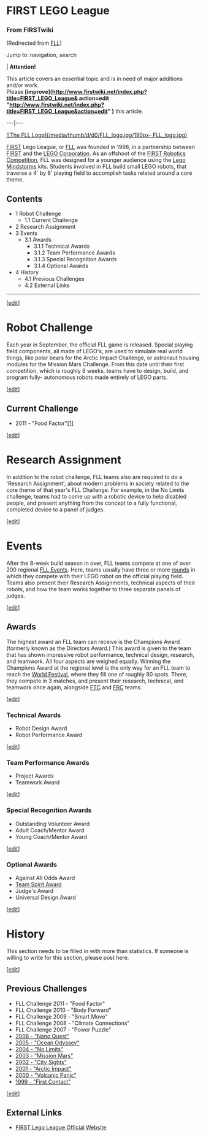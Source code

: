 

# FIRST LEGO League

### From FIRSTwiki

(Redirected from [FLL](/index.php?title=FLL&redirect=no "FLL" ))

Jump to: navigation, search

| **Attention!**  

This article covers an essential topic and is in need of major additions
and/or work.  
Please **[improve](http://www.firstwiki.net/index.php?title=FIRST_LEGO_League&
action=edit
"http://www.firstwiki.net/index.php?title=FIRST_LEGO_League&action=edit" )**
this article.  
  
---|---  
  
[![The FLL Logo](/media/thumb/d/d0/FLL_logo.jpg/190px-
FLL_logo.jpg)](Image:FLL_logo.jpg "The FLL Logo" )

[FIRST](first) Lego League, or [FLL](FLL "FLL"
) was founded in 1998, in a partnership between [FIRST](FIRST
"FIRST" ) and the [LEGO Corporation](LEGO_Corporation "LEGO
Corporation" ). As an offshoot of the [FIRST Robotics
Competition](FIRST_Robotics_Competition "FIRST Robotics
Competition" ), FLL was designed for a younger audience using the [Lego
Mindstorms](Lego_Mindstorms "Lego Mindstorms" ) kits. Students
involved in FLL build small LEGO robots, that traverse a 4' by 8' playing
field to accomplish tasks related around a core theme.

## Contents

  * 1 Robot Challenge
    * 1.1 Current Challenge
  * 2 Research Assignment
  * 3 Events
    * 3.1 Awards
      * 3.1.1 Technical Awards
      * 3.1.2 Team Performance Awards
      * 3.1.3 Special Recognition Awards
      * 3.1.4 Optional Awards
  * 4 History
    * 4.1 Previous Challenges
    * 4.2 External Links  
---  
  
[[edit](/index.php?title=FIRST_LEGO_League&action=edit&section=1 "Edit
section: Robot Challenge" )]

#  Robot Challenge

Each year in September, the official FLL game is released. Special playing
field components, all made of LEGO's, are used to simulate real world things,
like polar bears for the Arctic Impact Challenge, or astronaut housing modules
for the Mission Mars Challenge. From this date until their first competition,
which is roughly 8 weeks, teams have to design, build, and program fully-
autonomous robots made entirely of LEGO parts.

[[edit](/index.php?title=FIRST_LEGO_League&action=edit&section=2 "Edit
section: Current Challenge" )]

##  Current Challenge

  * 2011 - "Food Factor"[[1]](http://www.firstlegoleague.org/media/twocol.aspx?id=247 "http://www.firstlegoleague.org/media/twocol.aspx?id=247" )

[[edit](/index.php?title=FIRST_LEGO_League&action=edit&section=3 "Edit
section: Research Assignment" )]

#  Research Assignment

In addition to the robot challenge, FLL teams also are required to do a
'Research Assignment', about modern problems in society related to the core
theme of that year's FLL Challenge. For example, in the No Limits challenge,
teams had to come up with a robotic device to help disabled people, and
present anything from the concept to a fully functional, completed device to a
panel of judges.

[[edit](/index.php?title=FIRST_LEGO_League&action=edit&section=4 "Edit
section: Events" )]

#  Events

After the 8-week build season in over, FLL teams compete at one of over 200
regional [FLL Events](Category:FLL_Events "Category:FLL Events" ).
Here, teams usually have three or more [rounds](Round "Round" ) in
which they compete with their LEGO robot on the official playing field. Teams
also present their Research Assignments, technical aspects of their robots,
and how the team works together to three separate panels of judges.

[[edit](/index.php?title=FIRST_LEGO_League&action=edit&section=5 "Edit
section: Awards" )]

##  Awards

The highest award an FLL team can receive is the Champions Award (formerly
known as the Directors Award.) This award is given to the team that has shown
impressive robot performance, technical design, research, and teamwork. All
four aspects are weighed equally. Winning the Champions Award at the regional
level is the only way for an FLL team to reach the [World
Festival](The_Championship_Event "The Championship Event" ), where
they fill one of roughly 80 spots. There, they compete in 3 matches, and
present their research, technical, and teamwork once again, alongside
[FTC](FTC "FTC" ) and [FRC](FRC "FRC" ) teams.

[[edit](/index.php?title=FIRST_LEGO_League&action=edit&section=6 "Edit
section: Technical Awards" )]

###  Technical Awards

  * Robot Design Award 
  * Robot Performance Award 

[[edit](/index.php?title=FIRST_LEGO_League&action=edit&section=7 "Edit
section: Team Performance Awards" )]

###  Team Performance Awards

  * Project Awards 
  * Teamwork Award 

[[edit](/index.php?title=FIRST_LEGO_League&action=edit&section=8 "Edit
section: Special Recognition Awards" )]

###  Special Recognition Awards

  * Outstanding Volunteer Award 
  * Adult Coach/Mentor Award 
  * Young Coach/Mentor Award 

[[edit](/index.php?title=FIRST_LEGO_League&action=edit&section=9 "Edit
section: Optional Awards" )]

###  Optional Awards

  * Against All Odds Award 
  * [Team Spirit Award](Team_Spirit_Award_%28FLL%29 "Team Spirit Award \(FLL\)" )
  * Judge's Award 
  * Universal Design Award 

[[edit](/index.php?title=FIRST_LEGO_League&action=edit&section=10 "Edit
section: History" )]

#  History

This section needs to be filled in with more than statistics. If someone is
willing to write for this section, please post here.

[[edit](/index.php?title=FIRST_LEGO_League&action=edit&section=11 "Edit
section: Previous Challenges" )]

##  Previous Challenges

  * FLL Challenge 2011 - "Food Factor" 
  * FLL Challenge 2010 - "Body Forward" 
  * FLL Challenge 2009 - "Smart Move" 
  * FLL Challenge 2008 - "Climate Connections" 
  * FLL Challenge 2007 - "Power Puzzle" 
  * [2006 - "Nano Quest"](FLL_Challenge_2006 "FLL Challenge 2006" )
  * [2005 - "Ocean Odyssey"](FLL_Challenge_2005 "FLL Challenge 2005" )
  * [2004 - "No Limits"](FLL_Challenge_2004 "FLL Challenge 2004" )
  * [2003 - "Mission Mars"](FLL_Challenge_2003 "FLL Challenge 2003" )
  * [2002 - "City Sights"](FLL_Challenge_2002 "FLL Challenge 2002" )
  * [2001 - "Arctic Impact"](FLL_Challenge_2001 "FLL Challenge 2001" )
  * [2000 - "Volcanic Panic"](FLL_Challenge_2000 "FLL Challenge 2000" )
  * [1999 - "First Contact"](FLL_Challenge_1999 "FLL Challenge 1999" )

[[edit](/index.php?title=FIRST_LEGO_League&action=edit&section=12 "Edit
section: External Links" )]

##  External Links

  * [FIRST Lego League Official Website](http://usfirst.org/roboticsprograms/fll/ "http://usfirst.org/roboticsprograms/fll/" )

